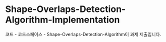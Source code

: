 # Shape-Overlaps-Detection-Algorithm-Implementation

코드 - 코드스페이스 - Shape-Overlaps-Detection-Algorithm이 과제 제출입니다.
